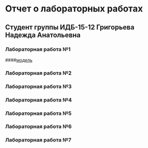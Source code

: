 # Отчет о лабораторных работах
## Студент группы ИДБ-15-12 Григорьева Надежда Анатольевна
### Лабораторная работа №1
####[модель](https://github.com/GrigorevaNadezhda/GrigorevaNadezhda.github.io/blob/master/model.png)
### Лабораторная работа №2
### Лабораторная работа №3
### Лабораторная работа №4
### Лабораторная работа №5
### Лабораторная работа №6
### Лабораторная работа №7
